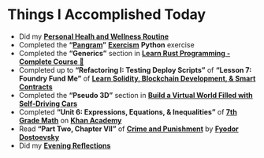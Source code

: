 # Things I Accomplished Today

- Did my **[Personal Healh and Wellness Routine](../../routines/personal-health-and-wellness-routine-2024-week-6.md)**
- Completed the **“[Pangram](https://exercism.org/tracks/python/exercises/pangram)”** **[Exercism](https://exercism.org)** **Python** exercise
- Completed the **“Generics”** section in **[Learn Rust Programming - Complete Course 🦀](https://www.youtube.com/watch?v=BpPEoZW5IiY)**
- Completed up to **“Refactoring I: Testing Deploy Scripts”** of **“Lesson 7: Foundry Fund Me”** of **[Learn Solidity, Blockchain Development, & Smart Contracts](https://www.youtube.com/watch?v=umepbfKp5rI)**
- Completed the **“Pseudo 3D”** section in **[Build a Virtual World Filled with Self-Driving Cars](https://www.youtube.com/watch?v=5iHejdqYIa8)**
- Completed **“Unit 6: Expressions, Equations, & Inequalities”** of **[7th Grade Math](https://www.khanacademy.org/math/cc-seventh-grade-math)** on **[Khan Academy](https://www.khanacademy.org)**
- Read **“Part Two, Chapter VII”** of **[Crime and Punishment](https://www.goodreads.com/book/show/7144.Crime_and_Punishment)** by **[Fyodor Dostoevsky](https://www.goodreads.com/author/show/3137322.Fyodor_Dostoevsky)**
- Did my **[Evening Reflections](../../routines/evening-reflections.md)**
